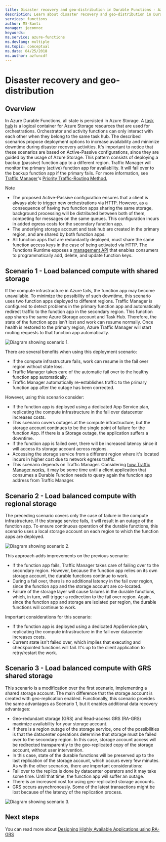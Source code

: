 ```yaml
---
title: Disaster recovery and geo-distribution in Durable Functions - Azure
description: Learn about disaster recovery and geo-distribution in Durable Functions.
services: functions
author: MS-Santi
manager: jeconnoc
keywords:
ms.service: azure-functions
ms.devlang: multiple
ms.topic: conceptual
ms.date: 04/25/2018
ms.author: azfuncdf
---
```


# Disaster recovery and geo-distribution

## Overview
In Azure Durable Functions, all state is persisted in Azure Storage. A [task hub](durable-functions-task-hubs.md) is a logical container for Azure Storage resources that are used for orchestrations. Orchestrator and activity functions can only interact with each other when they belong to the same task hub.
The described scenarios propose deployment options to increase availability and minimize downtime during disaster recovery activities.
It's important to notice that these scenarios are based on Active-Passive configurations, since they are guided by the usage of Azure Storage. This pattern consists of deploying a backup (passive) function app to a different region. Traffic Manager will monitor the primary (active) function app for availability. It will fail over to the backup function app if the primary fails. For more information,  see [Traffic Manager](https://azure.microsoft.com/services/traffic-manager/)'s [Priority Traffic-Routing Method.](../traffic-manager/traffic-manager-routing-methods.md#a-name--priorityapriority-traffic-routing-method)


>[!NOTE]
>- The proposed Active-Passive configuration ensures that a client is always able to trigger new orchestrations via HTTP. However, as a consequence of having two function apps sharing the same storage, background processing will be distributed between both of them, competing for messages on the same queues. This configuration incurs in added egress costs for the secondary function app.
>- The underlying storage account and task hub are created in the primary region, and are shared by both function apps.
>- All function apps that are redundantly deployed, must share the same function access keys in the case of being activated via HTTP. The Functions Runtime exposes a [management API](https://github.com/Azure/azure-functions-host/wiki/Key-management-API) that enables consumers to programmatically add, delete, and update function keys.

## Scenario 1 - Load balanced compute with shared storage
If the compute infrastructure in Azure fails, the function app may become unavailable. To minimize the possibility of such downtime, this scenario uses two function apps deployed to different regions. 
Traffic Manager is configured to detect problems in the primary function app and automatically redirect traffic to the function app in the secondary region. This function app shares the same Azure Storage account and Task Hub. Therefore, the state of the function apps isn't lost and work can resume normally. Once health is restored to the primary region, Azure Traffic Manager will start routing requests to that function app automatically.


![Diagram showing scenario 1.](./media/durable-functions-disaster-recovery-geo-distribution/durable-functions-geo-scenario01.png)

There are several benefits when using this deployment scenario:
- If the compute infrastructure fails, work can resume in the fail over region without state loss.
- Traffic Manager takes care of the automatic fail over to the healthy function app automatically.
- Traffic Manager automatically re-establishes traffic to the primary function app after the outage has been corrected.

However,  using this scenario consider:
- If the function app is deployed using a dedicated App Service plan, replicating the compute infrastructure in the fail over datacenter increases costs.
- This scenario covers outages at the compute infrastructure, but the storage account continues to be the single point of failure for the function App. If there is a Storage outage, the application suffers a downtime.
- If the function app is failed over, there will be increased latency since it will access its storage account across regions.
- Accessing the storage service from a different region where it's located incurs in higher cost due to network egress traffic.
- This scenario depends on Traffic Manager. Considering [how Traffic Manager works](../../traffic-manager/traffic-manager-how-it-works.md), it may be some time until a client application that consumes a Durable Function needs to query again the function app address from Traffic Manager. 


## Scenario 2 - Load balanced compute with regional storage
The preceding scenario covers only the case of failure in the compute infrastructure. If the storage service fails, it will result in an outage of the function app.
To ensure continuous operation of the durable functions, this scenario uses a local storage account on each region to which the function apps are deployed.

![Diagram showing scenario 2.](./media/durable-functions-disaster-recovery-geo-distribution/durable-functions-geo-scenario02.png)

This approach adds improvements on the previous scenario:
- If the function app fails, Traffic Manager takes care of failing over to the secondary region. However, because the function app relies on its own storage account, the durable functions continue to work.
- During a fail over, there is no additional latency in the fail over region, since the function app and the storage account are co-located.
- Failure of the storage layer will cause failures in the durable functions, which, in turn, will trigger a redirection to the fail over region. Again, since the function app and storage are isolated per region, the durable functions will continue to work.
 
Important considerations for this scenario:
- If the function app is deployed using a dedicated AppService plan, replicating the compute infrastructure in the fail over datacenter increases costs.
- Current state isn't failed over, which implies that executing and checkpointed functions will fail. It's up to the client application to retry/restart the work.

## Scenario 3 - Load balanced compute with GRS shared storage
This scenario is a modification over the first scenario, implementing a shared storage account. The main difference that the storage account is created with geo-replication enabled.
Functionally, this scenario provides the same advantages as Scenario 1, but it enables additional data recovery advantages:
- Geo-redundant storage (GRS) and Read-access GRS (RA-GRS) maximize availability for your storage account.
- If there is a region outage of the storage service, one of the possibilities is that the datacenter operations determine that storage must be failed over to the secondary region. In this case, storage account access will be redirected transparently to the geo-replicated copy of the storage account, without user intervention.
- In this case, state of the durable functions will be preserved up to the last replication of the storage account, which occurs every few minutes.
As with the other scenarios, there are important considerations:
- Fail over to the replica is done by datacenter operators and it may take some time. Until that time, the function app will suffer an outage.
- There is an increased cost for using geo-replicated storage accounts.
- GRS occurs asynchronously. Some of the latest transactions might be lost because of the latency of the replication process.

![Diagram showing scenario 3.](./media/durable-functions-disaster-recovery-geo-distribution/durable-functions-geo-scenario03.png)


## Next steps

You can read more about [Designing Highly Available Applications using RA-GRS](../../storage/common/storage-designing-ha-apps-with-ragrs.md)
